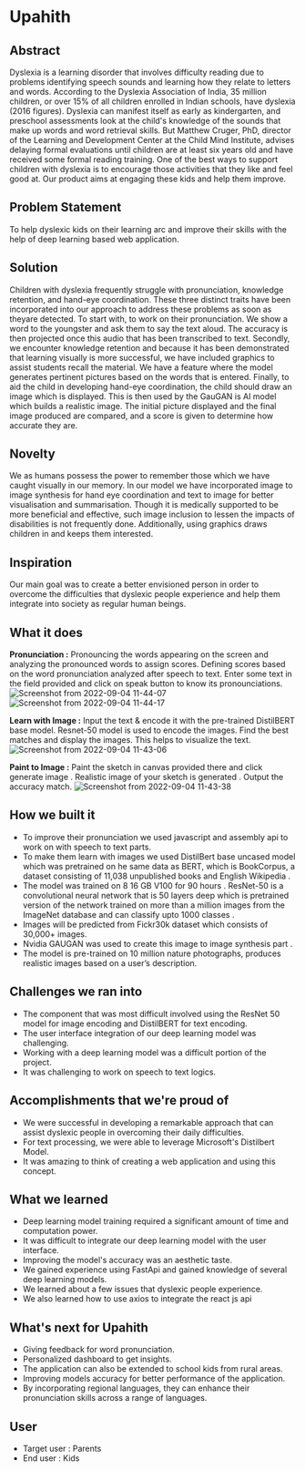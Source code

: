 # Upahith

## Abstract 
Dyslexia is a learning disorder that involves difficulty reading due to problems identifying speech sounds and learning how they relate to letters and words. According to the Dyslexia Association of India, 35 million children, or over 15% of all children enrolled in Indian schools, have dyslexia (2016 figures). Dyslexia can manifest itself as early as kindergarten, and preschool assessments look at the child's knowledge of the sounds that make up words and word retrieval skills. But Matthew Cruger, PhD, director of the Learning and Development Center at the Child Mind Institute, advises delaying formal evaluations until children are at least six years old and have received some formal reading training. One of the best ways to support children with dyslexia is to encourage those activities that they like and feel good at. Our product aims at engaging these kids and help them improve. 

## Problem Statement 
To help dyslexic kids on their learning arc and improve their skills with the help of deep learning based web application.

## Solution 
Children with dyslexia frequently struggle with pronunciation, knowledge retention, and hand-eye coordination. These three distinct traits have been incorporated into our approach to address these problems as soon as theyare detected. To start with, to work on their pronunciation. We show a word to the youngster and ask them to say the text aloud. The accuracy is then projected once this audio that has been transcribed to text. Secondly, we encounter knowledge retention and because it has been demonstrated that learning visually is more successful, we have included graphics to assist students recall the material. We have a feature where the model generates pertinent pictures based on the words that is entered. Finally, to aid the child in developing hand-eye coordination, the child should draw an image which is displayed. This is then used by the GauGAN is AI model which builds a realistic image. The initial picture displayed and the final image produced are compared, and a score is given to determine how accurate they are.

## Novelty
We as humans possess the power to remember those which we have caught visually in our memory. In our model we have incorporated image to image synthesis for hand eye coordination and text to image for better visualisation and summarisation. Though it is medically supported to be more beneficial and effective, such image inclusion to lessen the impacts of disabilities is not frequently done. Additionally, using graphics draws children in and keeps them interested.

## Inspiration
Our main goal was to create a better envisioned person in order to overcome the difficulties that dyslexic people experience and help them integrate into society as regular human beings. 

## What it does
**Pronunciation :** Pronouncing the words appearing on the screen and analyzing the pronounced words to assign scores. Defining scores based on the word pronunciation analyzed after speech to text. Enter some text in the field provided and click on speak button to know its pronounciations.
![Screenshot from 2022-09-04 11-44-07](https://user-images.githubusercontent.com/73429989/188300359-73080692-e963-4bb0-b682-32ff8e8e0b4c.png) 
![Screenshot from 2022-09-04 11-44-17](https://user-images.githubusercontent.com/73429989/188300389-ccfa5f89-88a9-4217-8ea2-d3365805910a.png)

**Learn with Image :** Input the text & encode it with the pre-trained DistilBERT base model. Resnet-50 model is used to encode the images. Find the best matches and display the images. This helps to visualize the text. 
![Screenshot from 2022-09-04 11-43-06](https://user-images.githubusercontent.com/73429989/188300298-fb70766d-758a-4da0-9249-d451ffd68f98.png) 

**Paint to Image :** Paint the sketch in canvas provided there and click generate image . Realistic image of your sketch is generated . Output the accuracy match.
![Screenshot from 2022-09-04 11-43-38](https://user-images.githubusercontent.com/73429989/188300324-de1e3e18-0755-4224-aebc-ccc7964e3748.png) 

## How we built it
- To improve their pronunciation we used javascript and assembly api to work on with speech to text parts.
- To make them learn with images we used DistilBert base uncased model which was pretrained on he same data as BERT, which is BookCorpus, a dataset consisting of 11,038 unpublished books and English Wikipedia .
- The model was trained on 8 16 GB V100 for 90 hours . ResNet-50 is a convolutional neural network that is 50 layers deep which is pretrained version of the network trained on more than a million images from the ImageNet database and can classify upto 1000 classes .
- Images will be predicted from Fickr30k dataset which consists of 30,000+ images.
- Nvidia GAUGAN was used to create this image to image synthesis part .
- The model is pre-trained on 10 million nature photographs, produces realistic images based on a user’s description.

## Challenges we ran into
- The component that was most difficult involved using the ResNet 50 model for image encoding and DistilBERT for text encoding.
- The user interface integration of our deep learning model was challenging.
- Working with a deep learning model was a difficult portion of the project.
- It was challenging to work on speech to text logics.

## Accomplishments that we're proud of
- We were successful in developing a remarkable approach that can assist dyslexic people in overcoming their daily difficulties.
- For text processing, we were able to leverage Microsoft's Distilbert Model.
- It was amazing to think of creating a web application and using this concept.

## What we learned
- Deep learning model training required a significant amount of time and computation power.
- It was difficult to integrate our deep learning model with the user interface.
- Improving the model's accuracy was an aesthetic taste.
- We gained experience using FastApi and gained knowledge of several deep learning models.
- We learned about a few issues that dyslexic people experience.
- We also learned how to use axios to integrate the react js api

## What's next for Upahith
- Giving feedback for word pronunciation.
- Personalized dashboard to get insights.
- The application can also be extended to school kids from rural areas.
- Improving models accuracy for better performance of the application.
- By incorporating regional languages, they can enhance their pronunciation skills across a range of languages. 

## User
- Target user  : Parents 
- End  user : Kids 
